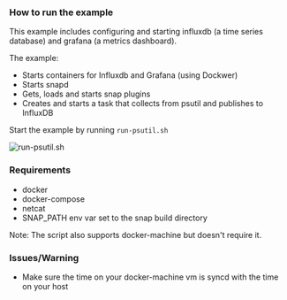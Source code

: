<!--
http://www.apache.org/licenses/LICENSE-2.0.txt


Copyright 2015 Intel Corporation

Licensed under the Apache License, Version 2.0 (the "License");
you may not use this file except in compliance with the License.
You may obtain a copy of the License at

    http://www.apache.org/licenses/LICENSE-2.0

Unless required by applicable law or agreed to in writing, software
distributed under the License is distributed on an "AS IS" BASIS,
WITHOUT WARRANTIES OR CONDITIONS OF ANY KIND, either express or implied.
See the License for the specific language governing permissions and
limitations under the License.
-->

### How to run the example

This example includes configuring and starting influxdb (a time series database) and grafana (a metrics dashboard).

The example:
  - Starts containers for Influxdb and Grafana (using Dockwer)
  - Starts snapd
  - Gets, loads and starts snap plugins
  - Creates and starts a task that collects from psutil and publishes to InfluxDB
  
Start the example by running `run-psutil.sh`

![run-psutil.sh](http://i.giphy.com/d2Zhwlh8lMZM9nkQ.gif)

### Requirements
- docker
- docker-compose 
- netcat 
- SNAP_PATH env var set to the snap build directory

Note: The script also supports docker-machine but doesn't require it.

### Issues/Warning

- Make sure the time on your docker-machine vm is syncd with the time on your host 


   


